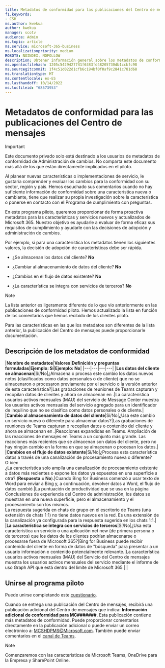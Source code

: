 ```yaml
---
title: Metadatos de conformidad para las publicaciones del Centro de mensajes
f1.keywords:
- CSH
ms.author: kwekua
author: kwekua
manager: scotv
audience: Admin
ms.topic: article
ms.service: microsoft-365-business
ms.localizationpriority: medium
ROBOTS: NOINDEX, NOFOLLOW
description: Obtener información general sobre los metadatos de conformidad para las publicaciones del Centro de mensajes
ms.openlocfilehash: 1205c5429427741f6383fd48205730db1ccbfc98
ms.sourcegitcommit: 1f4c51d022d1cfb6c194bf0f0af9c2841c781d68
ms.translationtype: MT
ms.contentlocale: es-ES
ms.lasthandoff: 10/14/2022
ms.locfileid: "68573953"
---
```

# <a name="conformance-metadata-for-message-center-posts"></a>Metadatos de conformidad para las publicaciones del Centro de mensajes

> [!IMPORTANT]
> Este documento privado solo está destinado a los usuarios de metadatos de conformidad de Administración de cambios. No comparta este documento más allá de los que están directamente implicados en el piloto.

Al planear nuevas características o implementaciones de servicio, le gustaría comprender y evaluar los cambios para la conformidad con su sector, región y país. Hemos escuchado sus comentarios cuando no hay suficiente información de conformidad sobre una característica nueva o cambiante, tiene que realizar su propia investigación sobre la característica o ponerse en contacto con el Programa de cumplimiento con preguntas.  

En este programa piloto, queremos proporcionar de forma proactiva metadatos para las características y servicios nuevos y actualizados de Microsoft 365. Nuestro objetivo es ayudarle a evaluar de forma eficaz sus requisitos de cumplimiento y ayudarle con las decisiones de adopción y administración de cambios.  

Por ejemplo, si para una característica los metadatos tienen los siguientes valores, la decisión de adopción de características debe ser rápida.  

- ¿Se almacenan los datos del cliente? **No**

- ¿Cambiar al almacenamiento de datos del cliente? **No**

- ¿Cambios en el flujo de datos existente? **No**

- ¿La característica se integra con servicios de terceros? **No**

> [!NOTE]
> La lista anterior es ligeramente diferente de lo que vio anteriormente en las publicaciones de conformidad piloto. Hemos actualizado la lista en función de los comentarios que hemos recibido de los clientes piloto.

Para las características en las que los metadatos son diferentes de la lista anterior, la publicación del Centro de mensajes puede proporcionarle documentación.

## <a name="understanding-conformance-metadata"></a>Descripción de los metadatos de conformidad

|**Nombre de metadatos**|**Valores**|**Definición y preguntas formuladas**|**Ejemplo: Sí**|**Ejemplo: No**|
|---|---|---|---|
|**Los datos del cliente se almacenan**|Sí/No|¿Almacena o procesa este cambio los datos nuevos netos (clasificados como datos personales o de cliente) que no se almacenaron o procesaron previamente por el servicio o la versión anterior de esta característica?|Las grabaciones de reuniones de Teams capturan y recopilan datos de clientes y ahora se almacenan en .|La característica usuarios activos mensuales (MAU) del servicio de Message Center muestra los usuarios activos mensuales del servicio agregado para un identificador de inquilino que no se clasifica como datos personales o de cliente.|
|**Cambio al almacenamiento de datos del cliente**|Sí/No|¿Usa este cambio un servicio nuevo o diferente para almacenar datos?|Las grabaciones de reuniones de Teams capturan o recopilan datos o contenido del cliente y ahora se almacenan en .|Reacciones expandidas en Teams. Ampliación de las reacciones de mensajes en Teams a un conjunto más grande. Las reacciones más recientes que se almacenan son datos del cliente, pero no hay ningún cambio en la forma en que se almacenan o procesan los datos.|
|**Cambios en el flujo de datos existente**|Sí/No|¿Procesa esta característica datos a través de una canalización de procesamiento nueva o diferente? <br> O bien <br> ¿La característica solo amplía una canalización de procesamiento existente a datos más recientes o expone los datos ya expuestos en una superficie a otra? (**Respuesta = No**).|Cuando Bing for Business comenzó a usar texto de Word para enviar a Bing y, a continuación, devolver datos a Word, el flujo de datos cambió.|La puntuación de productividad que se usa en la página Conclusiones de experiencia del Centro de administración, los datos se muestran en una nueva superficie, pero el almacenamiento y el procesamiento son los mismos. <br> La respuesta sugerida en chats de grupo en el escritorio de Teams (una extensión de chats 1:1) no tiene datos nuevos en la red. Es una extensión de la canalización ya configurada para la respuesta sugerida en los chats 1:1.|
|**La característica se integra con servicios de terceros**|Sí/No|¿Usa esta característica un servicio o una aplicación net new (de primera persona o de terceros) que los datos de los clientes podrían almacenarse o procesarse fuera de Microsoft 365?|Bing for Business puede recibir contenido del cliente en forma de datos de "búsqueda" para presentar a un usuario información o contenido potencialmente relevante.|La característica usuarios activos mensuales (MAU) del Servicio del Centro de mensajes muestra los usuarios activos mensuales del servicio mediante el informe de uso Graph API que está dentro del límite de Microsoft 365.|
|

## <a name="join-the-pilot-program"></a>Unirse al programa piloto

Puede unirse completando este [cuestionario](https://go.microsoft.com/fwlink/p/?linkid=2211581).

Cuando se entrega una publicación del Centro de mensajes, recibirá una publicación adicional del Centro de mensajes que indica: **Información adicional de conformidad para MC#######**. Esta publicación contiene más metadatos de conformidad. Puede proporcionar comentarios directamente en la publicación adicional o puede enviar un correo electrónico a: MCSHDPMS@Microsoft.com. También puede enviar comentarios en el [canal de Teams](https://go.microsoft.com/fwlink/p/?linkid=2211676).

> [!NOTE]
> Comenzaremos con las características de Microsoft Teams, OneDrive para la Empresa y SharePoint Online.
